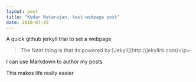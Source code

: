 ```yaml
---
layout: post
title: "Kedar Natarajan, test webpage post"
date: 2018-07-25
---
```


A quick github jerkyll trial to set a webpage 
<blockquote>
  <p>The Neat thing is that its powered by [Jekyll](http://jekyllrb.com)<\p>
    </blockquote>
I can use Markdown to author my posts
  
This makes life really easier
